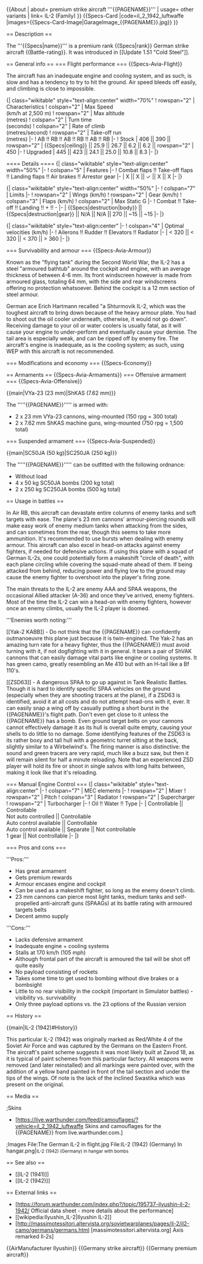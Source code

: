 {{About
| about= premium strike aircraft '''{{PAGENAME}}'''
| usage= other variants
| link= IL-2 (Family)
}}
{{Specs-Card
|code=il_2_1942_luftwaffe
|images={{Specs-Card-Image|GarageImage_{{PAGENAME}}.jpg}}
}}

== Description ==
<!-- ''In the description, the first part should be about the history of and the creation and combat usage of the aircraft, as well as its key features. In the second part, tell the reader about the aircraft in the game. Insert a screenshot of the vehicle, so that if the novice player does not remember the vehicle by name, he will immediately understand what kind of vehicle the article is talking about.'' -->
The '''{{Specs|name}}''' is a premium rank {{Specs|rank}} German strike aircraft {{Battle-rating}}. It was introduced in [[Update 1.51 "Cold Steel"]].

== General info ==
=== Flight performance ===
{{Specs-Avia-Flight}}
<!-- ''Describe how the aircraft behaves in the air. Speed, manoeuvrability, acceleration and allowable loads - these are the most important characteristics of the vehicle.'' -->

The aircraft has an inadequate engine and cooling system, and as such, is slow and has a tendency to try to hit the ground. Air speed bleeds off easily, and climbing is close to impossible.

{| class="wikitable" style="text-align:center" width="70%"
! rowspan="2" | Characteristics
! colspan="2" | Max Speed<br>(km/h at 2,500 m)
! rowspan="2" | Max altitude<br>(metres)
! colspan="2" | Turn time<br>(seconds)
! colspan="2" | Rate of climb<br>(metres/second)
! rowspan="2" | Take-off run<br>(metres)
|-
! AB !! RB !! AB !! RB !! AB !! RB
|-
! Stock
| 406 || 390 || rowspan="2" | {{Specs|ceiling}} || 25.9 || 26.7 || 6.2 || 6.2 || rowspan="2" | 450
|-
! Upgraded
| 445 || 423 || 24.1 || 25.0 || 10.8 || 8.3
|-
|}

==== Details ====
{| class="wikitable" style="text-align:center" width="50%"
|-
! colspan="5" | Features
|-
! Combat flaps !! Take-off flaps !! Landing flaps !! Air brakes !! Arrestor gear
|-
| X || X || ✓ || X || X     <!-- ✓ -->
|-
|}

{| class="wikitable" style="text-align:center" width="50%"
|-
! colspan="7" | Limits
|-
! rowspan="2" | Wings (km/h)
! rowspan="2" | Gear (km/h)
! colspan="3" | Flaps (km/h)
! colspan="2" | Max Static G
|-
! Combat !! Take-off !! Landing !! + !! -
|-
| {{Specs|destruction|body}} || {{Specs|destruction|gear}} || N/A || N/A || 270 || ~15 || ~15
|-
|}

{| class="wikitable" style="text-align:center"
|-
! colspan="4" | Optimal velocities (km/h)
|-
! Ailerons !! Rudder !! Elevators !! Radiator
|-
| < 320 || < 320 || < 370 || > 360
|-
|}

=== Survivability and armour ===
{{Specs-Avia-Armour}}
<!-- ''Examine the survivability of the aircraft. Note how vulnerable the structure is and how secure the pilot is, whether the fuel tanks are armoured, etc. Describe the armour, if there is any, and also mention the vulnerability of other critical aircraft systems.'' -->
Known as the "flying tank" during the Second World War, the IL-2 has a steel "armoured bathtub" around the cockpit and engine, with an average thickness of between 4-6 mm. Its front windscreen however is made from armoured glass, totaling 64 mm, with the side and rear windscreens offering no protection whatsoever. Behind the cockpit is a 12 mm section of steel armour.

German ace Erich Hartmann recalled "a Shturmovik IL-2, which was the toughest aircraft to bring down because of the heavy armour plate. You had to shoot out the oil cooler underneath, otherwise, it would not go down". Receiving damage to your oil or water coolers is usually fatal, as it will cause your engine to under-perform and eventually cause your demise. The tail area is especially weak, and can be ripped off by enemy fire. The aircraft's engine is inadequate, as is the cooling system; as such, using WEP with this aircraft is not recommended.

=== Modifications and economy ===
{{Specs-Economy}}

== Armaments ==
{{Specs-Avia-Armaments}}
=== Offensive armament ===
{{Specs-Avia-Offensive}}
<!-- ''Describe the offensive armament of the aircraft, if any. Describe how effective the cannons and machine guns are in a battle, and also what belts or drums are better to use. If there is no offensive weaponry, delete this subsection.'' -->
{{main|VYa-23 (23 mm)|ShKAS (7.62 mm)}}

The '''''{{PAGENAME}}''''' is armed with:

* 2 x 23 mm VYa-23 cannons, wing-mounted (150 rpg = 300 total)
* 2 x 7.62 mm ShKAS machine guns, wing-mounted (750 rpg = 1,500 total)

=== Suspended armament ===
{{Specs-Avia-Suspended}}
<!-- ''Describe the aircraft's suspended armament: additional cannons under the wings, bombs, rockets and torpedoes. This section is especially important for bombers and attackers. If there is no suspended weaponry remove this subsection.'' -->
{{main|SC50JA (50 kg)|SC250JA (250 kg)}}

The '''''{{PAGENAME}}''''' can be outfitted with the following ordnance:

* Without load
* 4 x 50 kg SC50JA bombs (200 kg total)
* 2 x 250 kg SC250JA bombs (500 kg total)

== Usage in battles ==
<!-- ''Describe the tactics of playing in the aircraft, the features of using aircraft in a team and advice on tactics. Refrain from creating a "guide" - do not impose a single point of view, but instead, give the reader food for thought. Examine the most dangerous enemies and give recommendations on fighting them. If necessary, note the specifics of the game in different modes (AB, RB, SB).'' -->
In Air RB, this aircraft can devastate entire columns of enemy tanks and soft targets with ease. The plane's 23 mm cannons' armour-piercing rounds will make easy work of enemy medium tanks when attacking from the sides, and can sometimes from the rear, though this seems to take more ammunition. It's recommended to use bursts when dealing with enemy armour. This aircraft can also excel in head-on attacks against enemy fighters, if needed for defensive actions. If using this plane with a squad of German IL-2s, one could potentially form a makeshift "circle of death", with each plane circling while covering the squad-mate ahead of them. If being attacked from behind, reducing power and flying low to the ground may cause the enemy fighter to overshoot into the player's firing zone.

The main threats to the IL-2 are enemy AAA and SPAA weapons, the occasional Allied attacker (A-36) and once they've arrived, enemy fighters. Most of the time the IL-2 can win a head-on with enemy fighters, however once an enemy climbs, usually the IL-2 player is doomed.

'''Enemies worth noting:'''

[[Yak-2 KABB]] - Do not think that the {{PAGENAME}} can confidently outmanoeuvre this plane just because it is twin-engined. The Yak-2 has an amazing turn rate for a heavy fighter, thus the {{PAGENAME}} must avoid turning with it, if not dogfighting with it in general. It bears a pair of ShVAK cannons that can easily damage vital parts like engine or cooling systems. It has green camo, greatly resembling an Me 410 but with an H-tail like a Bf 110's.

[[ZSD63]] - A dangerous SPAA to go up against in Tank Realistic Battles. Though it is hard to identify specific SPAA vehicles on the ground (especially when they are shooting tracers at the plane), if a ZSD63 is identified, avoid it at all costs and do not attempt head-ons with it, ever. It can easily snap a wing off by casually putting a short burst in the {{PAGENAME}}'s flight path. Don't even get close to it unless the {{PAGENAME}} has a bomb. Even ground target belts on your cannons cannot effectively damage it as its hull is overall quite empty, causing your shells to do little to no damage. Some identifying features of the ZSD63 is its rather boxy and tall hull with a geometric turret sitting at the back, slightly similar to a Wirbelwind's. The firing manner is also distinctive: the sound and green tracers are very rapid, much like a buzz saw, but then it will remain silent for half a minute reloading. Note that an experienced ZSD player will hold its fire or shoot in single salvos with long halts between, making it look like that it's reloading.

=== Manual Engine Control ===
{| class="wikitable" style="text-align:center"
|-
! colspan="7" | MEC elements
|-
! rowspan="2" | Mixer
! rowspan="2" | Pitch
! colspan="3" | Radiator
! rowspan="2" | Supercharger
! rowspan="2" | Turbocharger
|-
! Oil !! Water !! Type
|-
| Controllable || Controllable<br>Not auto controlled || Controllable<br>Auto control available || Controllable<br>Auto control available || Separate || Not controllable<br>1 gear || Not controllable
|-
|}

=== Pros and cons ===
<!-- ''Summarise and briefly evaluate the vehicle in terms of its characteristics and combat effectiveness. Mark its pros and cons in the bulleted list. Try not to use more than 6 points for each of the characteristics. Avoid using categorical definitions such as "bad", "good" and the like - use substitutions with softer forms such as "inadequate" and "effective".'' -->

'''Pros:'''

* Has great armament
* Gets premium rewards
* Armour encases engine and cockpit
* Can be used as a makeshift fighter, so long as the enemy doesn't climb.
* 23 mm cannons can pierce most light tanks, medium tanks and self-propelled anti-aircraft guns (SPAAGs) at its battle rating with armoured targets belts
* Decent ammo supply

'''Cons:'''

* Lacks defensive armament
* Inadequate engine + cooling systems
* Stalls at 170 km/h (105 mph)
* Although frontal part of the aircraft is armoured the tail will be shot off quite easily
* No payload consisting of rockets
* Takes some time to get used to bombing without dive brakes or a bombsight
* Little to no rear visibility in the cockpit (important in Simulator battles) - visibility vs. survivability
* Only three payload options vs. the 23 options of the Russian version

== History ==
<!-- ''Describe the history of the creation and combat usage of the aircraft in more detail than in the introduction. If the historical reference turns out to be too long, take it to a separate article, taking a link to the article about the vehicle and adding a block "/History" (example: <nowiki>https://wiki.warthunder.com/(Vehicle-name)/History</nowiki>) and add a link to it here using the <code>main</code> template. Be sure to reference text and sources by using <code><nowiki><ref></ref></nowiki></code>, as well as adding them at the end of the article with <code><nowiki><references /></nowiki></code>. This section may also include the vehicle's dev blog entry (if applicable) and the in-game encyclopedia description (under <code><nowiki>=== In-game description ===</nowiki></code>, also if applicable).'' -->
{{main|IL-2 (1942)#History}}

This particular IL-2 (1942) was originally marked as Red/White 4 of the Soviet Air Force and was captured by the Germans on the Eastern Front. The aircraft's paint scheme suggests it was most likely built at Zavod 18, as it is typical of paint schemes from this particular factory. All weapons were removed (and later reinstalled) and all markings were painted over, with the addition of a yellow band painted in front of the tail section and under the tips of the wings. Of note is the lack of the inclined Swastika which was present on the original.

== Media ==
<!-- ''Excellent additions to the article would be video guides, screenshots from the game, and photos.'' -->

;Skins
* [https://live.warthunder.com/feed/camouflages/?vehicle=il_2_1942_luftwaffe Skins and camouflages for the {{PAGENAME}} from live.warthunder.com.]

;Images
<gallery mode="packed-hover" heights="150">
File:The German IL-2 in flight.jpg
File:IL-2 (1942) (Germany) In hangar.png|<small>IL-2 (1942) (Germany) in hangar with bombs</small>
</gallery>

== See also ==
<!-- ''Links to the articles on the War Thunder Wiki that you think will be useful for the reader, for example:''
* ''reference to the series of the aircraft;''
* ''links to approximate analogues of other nations and research trees.'' -->

* [[IL-2 (1941)]]
* [[IL-2 (1942)]]

== External links ==
<!--''Paste links to sources and external resources, such as:''
* ''topic on the official game forum;''
* ''other literature.''-->

* [https://forum.warthunder.com/index.php?/topic/195737-ilyushin-il-2-1942/ Official data sheet - more details about the performance]
* [[wikipedia:Ilyushin_IL-2|Ilyushin IL-2]]
* [http://massimotessitori.altervista.org/sovietwarplanes/pages/il-2/il2-camo/germans/germans.html <nowiki>[massimotessitori.altervista.org]</nowiki> Axis remarked Il-2s]

{{AirManufacturer Ilyushin}}
{{Germany strike aircraft}}
{{Germany premium aircraft}}
